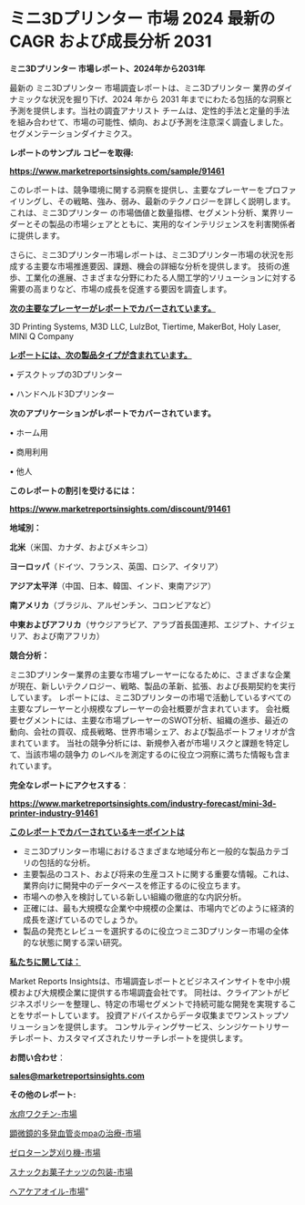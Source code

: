 # ミニ3Dプリンター 市場 2024 最新の CAGR および成長分析 2031

<strong>ミニ3Dプリンター 市場レポート、2024年から2031年</strong>

最新の ミニ3Dプリンター 市場調査レポートは、ミニ3Dプリンター 業界のダイナミックな状況を掘り下げ、2024 年から 2031 年までにわたる包括的な洞察と予測を提供します。当社の調査アナリスト チームは、定性的手法と定量的手法を組み合わせて、市場の可能性、傾向、および予測を注意深く調査しました。 セグメンテーションダイナミクス。



<strong>レポートのサンプル コピーを取得:</strong> <a href=https://www.marketreportsinsights.com/sample/91461>

<strong><u>https://www.marketreportsinsights.com/sample/91461</u></strong></a>

このレポートは、競争環境に関する洞察を提供し、主要なプレーヤーをプロファイリングし、その戦略、強み、弱み、最新のテクノロジーを詳しく説明します。 これは、ミニ3Dプリンター の市場価値と数量指標、セグメント分析、業界リーダーとその製品の市場シェアとともに、実用的なインテリジェンスを利害関係者に提供します。

さらに、ミニ3Dプリンター市場レポートは、ミニ3Dプリンター市場の状況を形成する主要な市場推進要因、課題、機会の詳細な分析を提供します。 技術の進歩、工業化の進展、さまざまな分野にわたる人間工学的ソリューションに対する需要の高まりなど、市場の成長を促進する要因を調査します。



<strong><u>次の主要なプレーヤーがレポートでカバーされています。</u></strong>

3D Printing Systems, M3D LLC, LulzBot, Tiertime, MakerBot, Holy Laser, MINI Q Company



<strong><u><b>レポートには、次の製品タイプが含まれています。</b></u></strong>

• デスクトップの3Dプリンター

• ハンドヘルド3Dプリンター



<strong><b>次のアプリケーションがレポートでカバーされています。</b></strong>

• ホーム用

• 商用利用

• 他人



<strong><b>このレポートの割引を受けるには：</b></strong><a href=https://www.marketreportsinsights.com/discount/91461>

<strong><u>https://www.marketreportsinsights.com/discount/91461</u></strong></a>



<strong>地域別：</strong>



<strong>北米</strong>（米国、カナダ、およびメキシコ）



<strong>ヨーロッパ</strong>（ドイツ、フランス、英国、ロシア、イタリア）



<strong>アジア太平洋</strong>（中国、日本、韓国、インド、東南アジア）



<strong>南アメリカ</strong>（ブラジル、アルゼンチン、コロンビアなど）



<strong>中東およびアフリカ</strong>（サウジアラビア、アラブ首長国連邦、エジプト、ナイジェリア、および南アフリカ）



<strong>競合分析：</strong>

ミニ3Dプリンター業界の主要な市場プレーヤーになるために、さまざまな企業が現在、新しいテクノロジー、戦略、製品の革新、拡張、および長期契約を実行しています。 レポートには、ミニ3Dプリンターの市場で活動しているすべての主要なプレーヤーと小規模なプレーヤーの会社概要が含まれています。 会社概要セグメントには、主要な市場プレーヤーのSWOT分析、組織の進歩、最近の動向、会社の買収、成長戦略、世界市場シェア、および製品ポートフォリオが含まれています。 当社の競争分析には、新規参入者が市場リスクと課題を特定して、当該市場の競争力 のレベルを測定するのに役立つ洞察に満ちた情報も含まれています。



<strong>完全なレポートにアクセスする</strong>：

<a href=https://www.marketreportsinsights.com/industry-forecast/mini-3d-printer-industry-91461>

<strong><u>https://www.marketreportsinsights.com/industry-forecast/mini-3d-printer-industry-91461</u></strong></a>



<strong><u><b>このレポートでカバーされているキーポイントは</b></u></strong>
<ul>
  <li>ミニ3Dプリンター市場におけるさまざまな地域分布と一般的な製品カテゴリの包括的な分析。</li>
  <li>主要製品のコスト、および将来の生産コストに関する重要な情報。これは、業界向けに開発中のデータベースを修正するのに役立ちます。</li>
  <li>市場への参入を検討している新しい組織の徹底的な内訳分析。</li>
  <li>正確には、最も大規模な企業や中規模の企業は、市場内でどのように経済的成長を遂げているのでしょうか。</li>
  <li>製品の発売とレビューを選択するのに役立つミニ3Dプリンター市場の全体的な状態に関する深い研究。</li>
</ul>


<strong><u><b>私たちに関しては：</b></u></strong>

Market Reports Insightsは、市場調査レポートとビジネスインサイトを中小規模および大規模企業に提供する市場調査会社です。 同社は、クライアントがビジネスポリシーを整理し、特定の市場セグメントで持続可能な開発を実現することをサポートしています。 投資アドバイスからデータ収集までワンストップソリューションを提供します。 コンサルティングサービス、シンジケートリサーチレポート、カスタマイズされたリサーチレポートを提供します。



<strong><b>お問い合わせ</b></strong>：

<a href=mailto:sales@marketreportsinsights.com>

<strong><u>sales@marketreportsinsights.com</u></strong></a>



<strong>その他のレポート:</strong>

<a href=https://www.linkedin.com/pulse/水痘ワクチン-市場-2023-年のダイナミクスとビジネストレンド-2030-gyylf/>水痘ワクチン-市場</a>

<a href=https://www.linkedin.com/pulse/顕微鏡的多発血管炎mpaの治療-市場-2023-新興市場-将来の動向と市場需要-2030-pr-news-hub-jkobf/>顕微鏡的多発血管炎mpaの治療-市場</a>

<a href=https://www.linkedin.com/pulse/ゼロターン芝刈り機-市場-2023-年のダイナミクスとビジネストレンド-y7t9f/>ゼロターン芝刈り機-市場</a>

<a href=https://www.linkedin.com/pulse/スナックお菓子ナッツの包装-市場-2023-新興市場-将来の動向と市場需要-i9wcf/>スナックお菓子ナッツの包装-市場</a>

<a href=https://www.linkedin.com/pulse/ヘアケアオイル-市場-2023-推進要因と成長機会-2030-pr-news-hub-hgrnf/>ヘアケアオイル-市場</a>"
